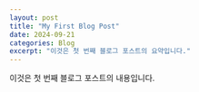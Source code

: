 ```yaml
---
layout: post
title: "My First Blog Post"
date: 2024-09-21
categories: Blog
excerpt: "이것은 첫 번째 블로그 포스트의 요약입니다."
---
```


이것은 첫 번째 블로그 포스트의 내용입니다.
